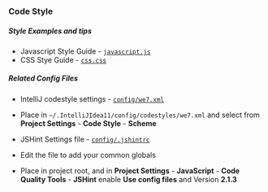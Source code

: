### Code Style ###

##### Style Examples and tips #####
* Javascript Style Guide - [`javascript.js`](javascript.js)
* CSS Stye Guide - [`css.css`](css.css)

##### Related Config Files #####

* IntelliJ codestyle settings - [`config/we7.xml`](/config/we7.xml)
 * Place in `~/.IntelliJIdea11/config/codestyles/we7.xml` and select from **Project Settings** - **Code Style** - **Scheme**

* JSHint Settings file - [`config/.jshintrc`](/config/.jshintrc)
 * Edit the file to add your common globals
 * Place in project root, and in **Project Settings** - **JavaScript** - **Code Quality Tools** - **JSHint** enable **Use config files** and Version **2.1.3**